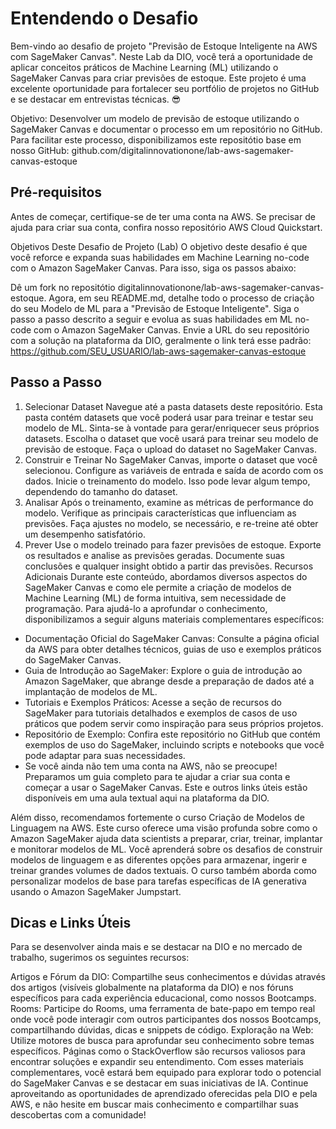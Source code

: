 # Entendendo o Desafio

Bem-vindo ao desafio de projeto "Previsão de Estoque Inteligente na AWS com SageMaker Canvas". Neste Lab da DIO, você terá a oportunidade de aplicar conceitos práticos de Machine Learning (ML) utilizando o SageMaker Canvas para criar previsões de estoque. Este projeto é uma excelente oportunidade para fortalecer seu portfólio de projetos no GitHub e se destacar em entrevistas técnicas. 😎

Objetivo: Desenvolver um modelo de previsão de estoque utilizando o SageMaker Canvas e documentar o processo em um repositório no GitHub. Para facilitar este processo, disponibilizamos este repositótio base em nosso GitHub:
github.com/digitalinnovationone/lab-aws-sagemaker-canvas-estoque

## Pré-requisitos

Antes de começar, certifique-se de ter uma conta na AWS. Se precisar de ajuda para criar sua conta, confira nosso repositório AWS Cloud Quickstart.

Objetivos Deste Desafio de Projeto (Lab)
O objetivo deste desafio é que você reforce e expanda suas habilidades em Machine Learning no-code com o Amazon SageMaker Canvas. Para isso, siga os passos abaixo:

Dê um fork no repositótio digitalinnovationone/lab-aws-sagemaker-canvas-estoque. Agora, em seu README.md, detalhe todo o processo de criação do seu Modelo de ML para a "Previsão de Estoque Inteligente".
Siga o passo a passo descrito a seguir e evolua as suas habilidades em ML no-code com o Amazon SageMaker Canvas.
Envie a URL do seu repositório com a solução na plataforma da DIO, geralmente o link terá esse padrão:
<https://github.com/SEU_USUARIO/lab-aws-sagemaker-canvas-estoque>

## Passo a Passo

1. Selecionar Dataset
Navegue até a pasta datasets deste repositório. Esta pasta contém datasets que você poderá usar para treinar e testar seu modelo de ML. Sinta-se à vontade para gerar/enriquecer seus próprios datasets.
Escolha o dataset que você usará para treinar seu modelo de previsão de estoque.
Faça o upload do dataset no SageMaker Canvas.
2. Construir e Treinar
No SageMaker Canvas, importe o dataset que você selecionou.
Configure as variáveis de entrada e saída de acordo com os dados.
Inicie o treinamento do modelo. Isso pode levar algum tempo, dependendo do tamanho do dataset.
3. Analisar
Após o treinamento, examine as métricas de performance do modelo.
Verifique as principais características que influenciam as previsões.
Faça ajustes no modelo, se necessário, e re-treine até obter um desempenho satisfatório.
4. Prever
Use o modelo treinado para fazer previsões de estoque.
Exporte os resultados e analise as previsões geradas.
Documente suas conclusões e qualquer insight obtido a partir das previsões.
Recursos Adicionais
Durante este conteúdo, abordamos diversos aspectos do SageMaker Canvas e como ele permite a criação de modelos de Machine Learning (ML) de forma intuitiva, sem necessidade de programação. Para ajudá-lo a aprofundar o conhecimento, disponibilizamos a seguir alguns materiais complementares específicos:

- Documentação Oficial do SageMaker Canvas: Consulte a página oficial da AWS para obter detalhes técnicos, guias de uso e exemplos práticos do SageMaker Canvas.
- Guia de Introdução ao SageMaker: Explore o guia de introdução ao Amazon SageMaker, que abrange desde a preparação de dados até a implantação de modelos de ML.
- Tutoriais e Exemplos Práticos: Acesse a seção de recursos do SageMaker para tutoriais detalhados e exemplos de casos de uso práticos que podem servir como inspiração para seus próprios projetos.
- Repositório de Exemplo: Confira este repositório no GitHub que contém exemplos de uso do SageMaker, incluindo scripts e notebooks que você pode adaptar para suas necessidades.
- Se você ainda não tem uma conta na AWS, não se preocupe! Preparamos um guia completo para te ajudar a criar sua conta e começar a usar o SageMaker Canvas. Este e outros links úteis estão disponíveis em uma aula textual aqui na plataforma da DIO.

Além disso, recomendamos fortemente o curso Criação de Modelos de Linguagem na AWS. Este curso oferece uma visão profunda sobre como o Amazon SageMaker ajuda data scientists a preparar, criar, treinar, implantar e monitorar modelos de ML. Você aprenderá sobre os desafios de construir modelos de linguagem e as diferentes opções para armazenar, ingerir e treinar grandes volumes de dados textuais. O curso também aborda como personalizar modelos de base para tarefas específicas de IA generativa usando o Amazon SageMaker Jumpstart.

## Dicas e Links Úteis

Para se desenvolver ainda mais e se destacar na DIO e no mercado de trabalho, sugerimos os seguintes recursos:

Artigos e Fórum da DIO: Compartilhe seus conhecimentos e dúvidas através dos artigos (visíveis globalmente na plataforma da DIO) e nos fóruns específicos para cada experiência educacional, como nossos Bootcamps.
Rooms: Participe do Rooms, uma ferramenta de bate-papo em tempo real onde você pode interagir com outros participantes dos nossos Bootcamps, compartilhando dúvidas, dicas e snippets de código.
Exploração na Web: Utilize motores de busca para aprofundar seu conhecimento sobre temas específicos. Páginas como o StackOverflow são recursos valiosos para encontrar soluções e expandir seu entendimento.
Com esses materiais complementares, você estará bem equipado para explorar todo o potencial do SageMaker Canvas e se destacar em suas iniciativas de IA. Continue aproveitando as oportunidades de aprendizado oferecidas pela DIO e pela AWS, e não hesite em buscar mais conhecimento e compartilhar suas descobertas com a comunidade!
